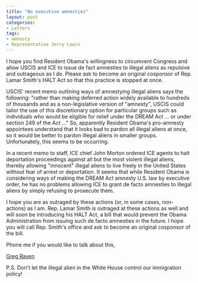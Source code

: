 ```yaml
---
title: "No executive amnesties"
layout: post
categories:
- Letters
tags:
- amnesty
- Representative Jerry Lewis
---
```


I hope you find Resident Obama's willingness to circumvent Congress and allow USCIS and ICE to issue de fact amnesties to illegal aliens as repulsive and outrageous as I do. Please ask to become an original cosponsor of Rep. Lamar Smith's HALT Act so that this practice is stopped at once.  
  
USCIS' recent memo outlining ways of amnestying illegal aliens says the following: "rather than making deferred action widely available to hundreds of thousands and as a non-legislative version of "amnesty", USCIS could tailor the use of this discretionary option for particular groups such as individuals who would be eligible for relief under the DREAM Act ... or under section 249 of the Act ..." So, apparently Resident Obama's pro-amnesty appointees understand that it looks bad to pardon all illegal aliens at once, so it would be better to pardon illegal aliens in smaller groups. Unfortunately, this seems to be occurring.

In a recent memo to staff, ICE chief John Morton ordered ICE agents to halt deportation proceedings against all but the most violent illegal aliens, thereby allowing "innocent" illegal aliens to live freely in the United States without fear of arrest or deportation. It seems that while Resident Obama is considering ways of making the DREAM Act amnesty U.S. law by executive order, he has no problems allowing ICE to grant de facto amnesties to illegal aliens by simply refusing to prosecute them.

I hope you are as outraged by these actions (or, in some cases, non-actions) as I am. Rep. Lamar Smith is outraged at these actions as well and will soon be introducing his HALT Act, a bill that would prevent the Obama Administration from issuing such de facto amnesties in the future. I hope you will call Rep. Smith's office and ask to become an original cosponsor of the bill.

Phone me if you would like to talk about this,

[Greg Raven](https://www.gregraven.org/)

P.S. Don't let the illegal alien in the White House control our immigration policy!